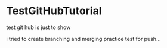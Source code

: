 # TestGitHubTutorial
 test git hub is just to show

i tried to create branching and merging
practice test for push...
